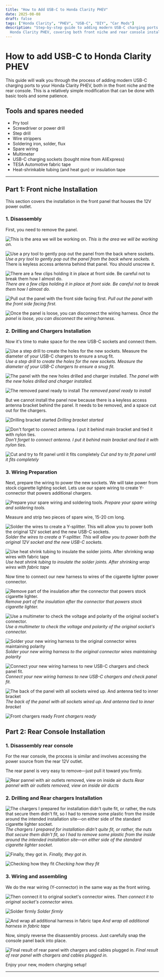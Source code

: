 ```yaml
---
title: "How to Add USB-C to Honda Clarity PHEV"
date: 2025-08-08
draft: false
tags: ["Honda Clarity", "PHEV", "USB-C", "DIY", "Car Mods"]
description: "Step-by-step guide to adding modern USB-C charging ports to the \
  Honda Clarity PHEV, covering both front niche and rear console installation."
---
```


# How to add USB-C to Honda Clarity PHEV

This guide will walk you through the process of adding modern USB-C charging
ports to your Honda Clarity PHEV, both in the front niche and the rear console.
This is a relatively simple modification that can be done with basic tools and
some patience.

## Tools and spares needed

- Pry tool
- Screwdriver or power drill
- Step drill
- Wire strippers
- Soldering iron, solder, flux
- Spare wiring
- Multimeter
- USB-C charging sockets (bought mine from AliExpress)
- TESA Automotive fabric tape
- Heat-shrinkable tubing (and heat gun) or insulation tape

---

## Part 1: Front niche Installation

This section covers the installation in the front panel that houses the 12V
power outlet.

### 1. Disassembly

First, you need to remove the panel.

![This is the area we will be working on.](/blog/clarity_chargers/resources/IMG_3303.jpeg)
_This is the area we will be working on._

![Use a pry tool to gently pop out the panel from the back where sockets.](/blog/clarity_chargers/resources/IMG_3304.jpeg)
_Use a pry tool to gently pop out the panel from the back where sockets._
There is keyless access antenna behind that panel. You should unscrew it.

![There are a few clips holding it in place at front side. Be careful not to
break them how I almost do.](/blog/clarity_chargers/resources/IMG_3305.jpeg)
_There are a few clips holding it in place at front side. Be careful not to break them how I almost do._

![Pull out the panel with the front side facing first.](/blog/clarity_chargers/resources/IMG_3306.jpeg)
_Pull out the panel with the front side facing first._

![Once the panel is loose, you can disconnect the wiring harness.](/blog/clarity_chargers/resources/IMG_3307.jpeg)
_Once the panel is loose, you can disconnect the wiring harness._

### 2. Drilling and Chargers Installation

Now it's time to make space for the new USB-C sockets and connect them.

![Use a step drill to create the holes for the new sockets. Measure the diameter
of your USB-C chargers to ensure a snug fit.](/blog/clarity_chargers/resources/IMG_3308.jpeg)
_Use a step drill to create the holes for the new sockets. Measure the diameter of your USB-C chargers to ensure a snug fit._

![The panel with the new holes drilled and charger installed.](/blog/clarity_chargers/resources/IMG_3309.jpeg)
_The panel with the new holes drilled and charger installed._

![The removed panel ready to install](/blog/clarity_chargers/resources/IMG_3310.jpeg)
_The removed panel ready to install_

But we cannot install the panel now because there is a keyless access antenna
bracket behind the panel. It needs to be removed, and a space cut out for the
chargers.

![Drilling bracket started](/blog/clarity_chargers/resources/IMG_3311.jpeg)
_Drilling bracket started_

![Don't forget to connect antenna. I put it behind main bracket and tied it with
nylon ties.](/blog/clarity_chargers/resources/IMG_3312.jpeg)
_Don't forget to connect antenna. I put it behind main bracket and tied it with nylon ties._

![Cut and try to fit panel until it fits completely](/blog/clarity_chargers/resources/IMG_3314.jpeg)
_Cut and try to fit panel until it fits completely_

### 3. Wiring Preparation

Next, prepare the wiring to power the new sockets.
We will take power from stock cigarette lighting socket.
Lets use our spare wiring to create Y-connector that powers additional chargers.

![Prepare your spare wiring and soldering tools.](/blog/clarity_chargers/resources/IMG_3316.jpeg)
_Prepare your spare wiring and soldering tools._

Measure and strip two pieces of spare wire, 15-20 cm long.

![Solder the wires to create a Y-splitter. This will allow you to power both the
original 12V socket and the new USB-C sockets.](/blog/clarity_chargers/resources/IMG_3317.jpeg)
_Solder the wires to create a Y-splitter. This will allow you to power both the original 12V socket and the new USB-C sockets._

![Use heat shrink tubing to insulate the solder joints. After shrinking wrap
wires with fabric tape](/blog/clarity_chargers/resources/IMG_3318.jpeg)
_Use heat shrink tubing to insulate the solder joints. After shrinking wrap wires with fabric tape_

Now time to connect our new harness to wires of the cigarette lighter power
connector.

![Remove part of the insulation after the connector that powers stock cigarette
lighter.](/blog/clarity_chargers/resources/IMG_3319.jpeg)
_Remove part of the insulation after the connector that powers stock cigarette lighter._

![Use a multimeter to check the voltage and polarity of the original socket's
connector.](/blog/clarity_chargers/resources/IMG_3320.jpeg)
_Use a multimeter to check the voltage and polarity of the original socket's connector._

![Solder your new wiring harness to the original connector wires maintaining
polarity](/blog/clarity_chargers/resources/IMG_3321.jpeg)
_Solder your new wiring harness to the original connector wires maintaining polarity_

![Connect your new wiring harness to new USB-C chargers and check panel fit.](/blog/clarity_chargers/resources/IMG_3322.jpeg)
_Connect your new wiring harness to new USB-C chargers and check panel fit._

![The back of the panel with all sockets wired up. And antenna tied to inner
bracket](/blog/clarity_chargers/resources/IMG_3323.jpeg)
_The back of the panel with all sockets wired up. And antenna tied to inner bracket_

![Front chargers ready](/blog/clarity_chargers/resources/IMG_3324.jpeg)
_Front chargers ready_

## Part 2: Rear Console Installation

### 1. Disassembly rear console

For the rear console, the process is similar and involves accessing the power
source from the rear 12V outlet.

The rear panel is very easy to remove—just pull it toward you firmly.

![Rear pannel with air outlets removed, view on inside air ducts](/blog/clarity_chargers/resources/IMG_3327.jpeg)
_Rear pannel with air outlets removed, view on inside air ducts_

### 2. Drilling and Rear chargers Installation

![The chargers I prepared for installation didn't quite fit, or rather, the nuts
that secure them didn't fit, so I had to remove some plastic from the inside
around the intended installation site—on either side of the standard cigarette
lighter socket.](/blog/clarity_chargers/resources/IMG_3328.jpeg)
_The chargers I prepared for installation didn't quite fit, or rather, the nuts that secure them didn't fit, so I had to remove some plastic from the inside around the intended installation site—on either side of the standard cigarette lighter socket._

![Finally, they got in.](/blog/clarity_chargers/resources/IMG_3329.jpeg)
_Finally, they got in._

![Checking how they fit](/blog/clarity_chargers/resources/IMG_3330.jpeg)
_Checking how they fit_

### 3. Wiring and assembling

We do the rear wiring (Y-connector) in the same way as the front wiring.

![Then connect it to original socket's connector wires.](/blog/clarity_chargers/resources/IMG_3331.jpeg)
_Then connect it to original socket's connector wires._

![Solder firmly](/blog/clarity_chargers/resources/IMG_3332.jpeg)
_Solder firmly_

![And wrap all additional harness in fabric tape](/blog/clarity_chargers/resources/IMG_3332.jpeg)
_And wrap all additional harness in fabric tape_

Now, simply reverse the disassembly process.
Just carefully snap the console panel back into place.

![Final result of rear panel with chargers and cables plugged in.](/blog/clarity_chargers/resources/IMG_3335.jpeg)
_Final result of rear panel with chargers and cables plugged in._

Enjoy your new, modern charging setup!

---

